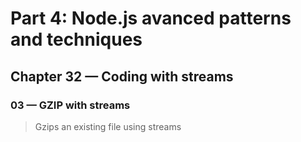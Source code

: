 # Part 4: Node.js avanced patterns and techniques
## Chapter 32 &mdash; Coding with streams
### 03 &mdash; GZIP with streams
> Gzips an existing file using streams
